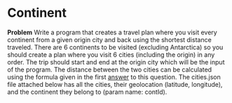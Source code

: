 # Continent
**Problem**  Write a program that creates a travel plan where you visit every continent from a given origin city and back using the shortest distance traveled.   There are 6 continents to be visited (excluding Antarctica) so you should create a plan where you visit 6 cities (including the origin) in any order. The trip should start and end at the origin city which will be the input of the program. The distance between the two cities can be calculated using the formula given in the first [answer](https://stackoverflow.com/a/27943/1986034) to this question. The cities.json file attached below has all the cities, their geolocation (latitude, longitude), and the continent they belong to (param name: contId).
